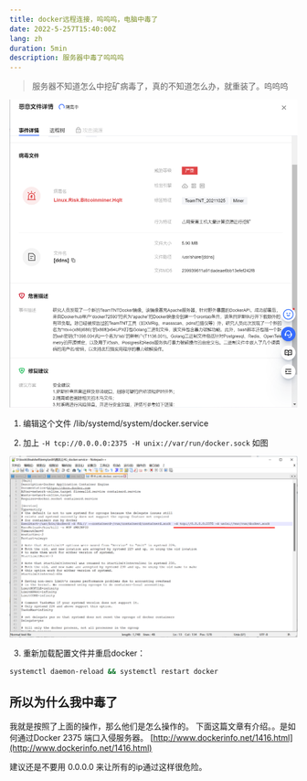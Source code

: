 ```yaml
---
title: docker远程连接，呜呜呜，电脑中毒了
date: 2022-5-257T15:40:00Z
lang: zh
duration: 5min
description: 服务器中毒了呜呜呜
---
```


> 服务器不知道怎么中挖矿病毒了，真的不知道怎么办，就重装了。呜呜呜

![docker添加远程](../../img/assets/bingdu.png)

1. 编辑这个文件
/lib/systemd/system/docker.service

2. 加上 `-H tcp://0.0.0.0:2375 -H unix://var/run/docker.sock`
如图

![docker添加远程](../../img/assets/img-20220525docker.png)

3. 重新加载配置文件并重启docker：

```bash
systemctl daemon-reload && systemctl restart docker

```


## 所以为什么我中毒了

我就是按照了上面的操作，那么他们是怎么操作的。
下面这篇文章有介绍。。是如何通过Docker 2375 端口入侵服务器。
[http://www.dockerinfo.net/1416.html](http://www.dockerinfo.net/1416.html)

建议还是不要用 0.0.0.0 来让所有的ip通过这样很危险。
